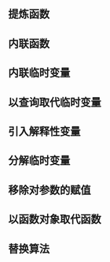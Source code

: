 ## 提炼函数

## 内联函数

## 内联临时变量

## 以查询取代临时变量

## 引入解释性变量

## 分解临时变量

## 移除对参数的赋值

## 以函数对象取代函数

## 替换算法




